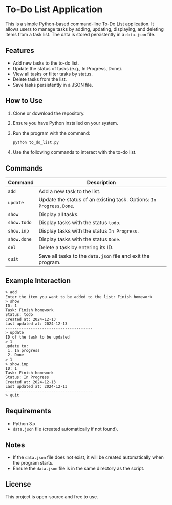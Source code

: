 # To-Do List Application

This is a simple Python-based command-line To-Do List application. It allows users to manage tasks by adding, updating, displaying, and deleting items from a task list. The data is stored persistently in a `data.json` file.

## Features
- Add new tasks to the to-do list.
- Update the status of tasks (e.g., In Progress, Done).
- View all tasks or filter tasks by status.
- Delete tasks from the list.
- Save tasks persistently in a JSON file.

## How to Use
1. Clone or download the repository.
2. Ensure you have Python installed on your system.
3. Run the program with the command:

   ```bash
   python to_do_list.py
   ```

4. Use the following commands to interact with the to-do list.

## Commands

| Command        | Description                                                                 |
|----------------|-----------------------------------------------------------------------------|
| `add`          | Add a new task to the list.                                                 |
| `update`       | Update the status of an existing task. Options: `In Progress`, `Done`.      |
| `show`         | Display all tasks.                                                         |
| `show.todo`    | Display tasks with the status `todo`.                                       |
| `show.inp`     | Display tasks with the status `In Progress`.                                |
| `show.done`    | Display tasks with the status `Done`.                                       |
| `del`          | Delete a task by entering its ID.                                           |
| `quit`         | Save all tasks to the `data.json` file and exit the program.                |

## Example Interaction
```plaintext
> add
Enter the item you want to be added to the list: Finish homework
> show
ID: 1
Task: Finish homework
Status: todo
Created at: 2024-12-13
Last updated at: 2024-12-13
--------------------------------------
> update
ID of the task to be updated 
> 1
update to:
 1. In progress
 2. Done
> 1
> show.inp
ID: 1
Task: Finish homework
Status: In Progress
Created at: 2024-12-13
Last updated at: 2024-12-13
--------------------------------------
> quit
```

## Requirements
- Python 3.x
- `data.json` file (created automatically if not found).

## Notes
- If the `data.json` file does not exist, it will be created automatically when the program starts.
- Ensure the `data.json` file is in the same directory as the script.

## License
This project is open-source and free to use.
